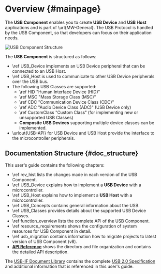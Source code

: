 ﻿# Overview {#mainpage}

The **USB Component** enables you to create **USB Device** and **USB Host** applications and is part of \url{MW-General}.
The USB Protocol is handled by the USB Component, so that developers can focus on their application needs.

![USB Component Structure](usbmiddleware.svg)

The **USB Component** is structured as follows:

- \ref USB_Device implements an USB Device peripheral that can be connected to an USB Host.
- \ref USB_Host is used to communicate to other USB Device peripherals over the USB bus.
- The following USB Classes are supported:
  - \ref HID "Human Interface Device (HID)"
  - \ref MSC "Mass Storage Class (MSC)"
  - \ref CDC "Communication Device Class (CDC)"
  - \ref ADC "Audio Device Class (ADC)" (USB Device only)
  - \ref CustomClass "Custom Class" (for implementing new or unsupported USB Classes)
  - **Composite USB Devices** supporting multiple device classes can be implemented.
- \urlout{USB-API} for USB Device and USB Host provide the interface to the microcontroller peripherals.

## Documentation Structure {#doc_structure}

This user's guide contains the following chapters:

- \ref rev_hist lists the changes made in each version of the USB Component.
- \ref USB_Device explains how to implement a **USB Device** with a microcontroller.
- \ref USB_Host explains how to implement a **USB Host** with a microcontroller.
- \ref USB_Concepts contains general information about the USB.
- \ref USB_Classes provides details about the supported USB Device Classes.
- \ref function_overview lists the complete API of the USB Component.
- \ref resource_requirements shows the configuration of system resources for USB Component in detail.
- \ref usb_migration contains information how to migrate projects to latest version of USB Component (v8).
- [**API Reference**](./modules.html) shows the directory and file organization and contains the detailed API description.

The [USB-IF Document Library](https://www.usb.org/documents) contains the complete
[USB 2.0 Specification](https://www.usb.org/document-library/usb-20-specification) and additional
information that is referenced in this user's guide.
